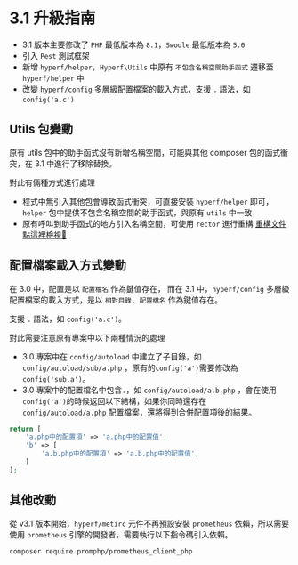 # 3.1 升級指南

- 3.1 版本主要修改了 `PHP` 最低版本為 `8.1`，`Swoole` 最低版本為 `5.0`
- 引入 `Pest` 測試框架
- 新增 `hyperf/helper`，`Hyperf\Utils` 中原有 `不包含名稱空間助手函式` 遷移至 `hyperf/helper` 中
- 改變 `hyperf/config` 多層級配置檔案的載入方式，支援 `.` 語法，如 `config('a.c')`

## Utils 包變動

原有 utils 包中的助手函式沒有新增名稱空間，可能與其他 composer 包的函式衝突，在 3.1 中進行了移除替換。

對此有倆種方式進行處理

- 程式中無引入其他包會導致函式衝突，可直接安裝 `hyperf/helper` 即可，`helper` 包中提供不包含名稱空間的助手函式，與原有 `utils` 中一致
- 原有呼叫到助手函式的地方引入名稱空間，可使用 `rector` 進行重構 [重構文件點這裡檢視🔎](https://github.com/orgs/hyperf/discussions/5635)

## 配置檔案載入方式變動

在 3.0 中，配置是以 `配置檔名` 作為鍵值存在， 而在 3.1 中，`hyperf/config` 多層級配置檔案的載入方式，是以 `相對目錄. 配置檔名` 作為鍵值存在。

支援 `.` 語法，如 `config('a.c')`。

對此需要注意原有專案中以下兩種情況的處理

- 3.0 專案中在 `config/autoload` 中建立了子目錄，如 `config/autoload/sub/a.php` ，原有的`config('a')`需要修改為`config('sub.a')`。
- 3.0 專案中的配置檔名中包含`.`，如 `config/autoload/a.b.php` ，會在使用 `config('a')`的時候返回以下結構，如果你同時還存在`config/autoload/a.php` 配置檔案，還將得到合併配置項後的結果。
```php
return [
    'a.php中的配置項' => 'a.php中的配置值',
    'b' => [
        'a.b.php中的配置項' => 'a.b.php中的配置值',
    ]
];
```

## 其他改動

從 v3.1 版本開始，`hyperf/metirc` 元件不再預設安裝 `prometheus` 依賴，所以需要使用 `prometheus` 引擎的開發者，需要執行以下指令碼引入依賴。

```bash
composer require promphp/prometheus_client_php
```
